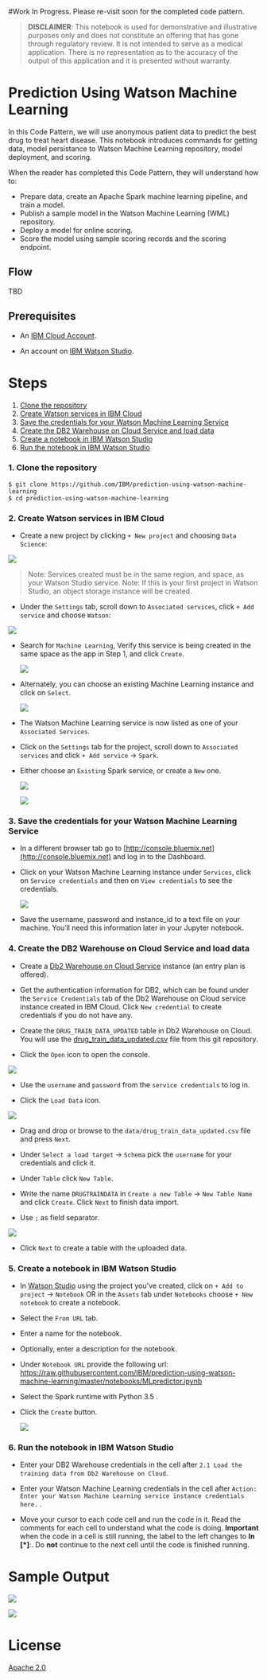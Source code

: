 #Work In Progress. Please re-visit soon for the completed code pattern.

> **DISCLAIMER**: This notebook is used for demonstrative and illustrative purposes only and does not constitute an offering that has gone through regulatory review. It is not intended to serve as a medical application. There is no representation as to the accuracy of the output of this application and it is presented without warranty.

# Prediction Using Watson Machine Learning

In this Code Pattern, we will use anonymous patient data to predict the best drug to treat heart disease. This notebook introduces commands for getting data, model persistance to Watson Machine Learning repository, model deployment, and scoring.

When the reader has completed this Code Pattern, they will understand how to:

* Prepare data, create an Apache Spark machine learning pipeline, and train a model.
* Publish a sample model in the Watson Machine Learning (WML) repository.
* Deploy a model for online scoring.
* Score the model using sample scoring records and the scoring endpoint.

## Flow
TBD

## Prerequisites

* An [IBM Cloud Account](https://console.bluemix.net).

* An account on [IBM Watson Studio](https://dataplatform.ibm.com).

# Steps

1. [Clone the repository](#1-clone-the-repository)
1. [Create Watson services in IBM Cloud](#2-create-watson-services-in-ibm-cloud)
1. [Save the credentials for your Watson Machine Learning Service](#3-save-the-credentials-for-your-watson-machine-learning-service)
1. [Create the DB2 Warehouse on Cloud Service and load data](#4-create-the-db2-warehouse-on-cloud-service-and-load-data)
1. [Create a notebook in IBM Watson Studio](#5-create-a-notebook-in-ibm-watson-studio)
1. [Run the notebook in IBM Watson Studio](#6-run-the-notebook-in-ibm-watson-studio)

### 1. Clone the repository

```
$ git clone https://github.com/IBM/prediction-using-watson-machine-learning
$ cd prediction-using-watson-machine-learning
```

### 2. Create Watson services in IBM Cloud

* Create a new project by clicking `+ New project` and choosing `Data Science`:

![](https://raw.githubusercontent.com/IBM/pattern-images/master/watson-studio/project_choices.png)

> Note: Services created must be in the same region, and space, as your Watson Studio service.
> Note: If this is your first project in Watson Studio, an object storage instance will be created.

* Under the `Settings` tab, scroll down to `Associated services`, click `+ Add service` and choose `Watson`:

![](https://github.com/IBM/pattern-images/blob/master/watson-studio/add_service.png)

* Search for `Machine Learning`, Verify this service is being created in the same space as the app in Step 1, and click `Create`.

  ![](https://raw.githubusercontent.com/IBM/pattern-images/master/machine-learning/create-machine-learning.png)

* Alternately, you can choose an existing Machine Learning instance and click on `Select`.

  ![](https://raw.githubusercontent.com/IBM/pattern-images/master/watson-studio/watson-studio-add-existing-ML.png)

* The Watson Machine Learning service is now listed as one of your `Associated Services`.

* Click on the `Settings` tab for the project, scroll down to `Associated services` and click `+ Add service` ->  `Spark`.

* Either choose an `Existing` Spark service, or create a `New` one.

  ![](https://raw.githubusercontent.com/IBM/pattern-images/master/watson-studio/add_existing_spark_service.png)

  ![](https://raw.githubusercontent.com/IBM/pattern-images/master/watson-studio/add_new_spark_service.png)

### 3. Save the credentials for your Watson Machine Learning Service

* In a different browser tab go to [http://console.bluemix.net](http://console.bluemix.net) and log in to the Dashboard.

* Click on your Watson Machine Learning instance under `Services`, click on `Service credentials` and then on `View credentials` to see the credentials.

  ![](https://raw.githubusercontent.com/IBM/pattern-images/master/machine-learning/ML-service-credentials.png)

* Save the username, password and instance_id to a text file on your machine. You’ll need this information later in your Jupyter notebook.

### 4. Create the DB2 Warehouse on Cloud Service and load data

* Create a [Db2 Warehouse on Cloud Service](https://console.bluemix.net/catalog/services/db2-warehouse-on-cloud/) instance (an entry plan is offered).

* Get the authentication information for DB2, which can be found under the `Service Credentials` tab of the Db2 Warehouse on Cloud service instance created in IBM Cloud. Click `New credential` to create credentials if you do not have any.

* Create the `DRUG_TRAIN_DATA_UPDATED` table in Db2 Warehouse on Cloud. You will use the [drug_train_data_updated.csv](data/drug_train_data_updated.csv) file from this git repository.

* Click the `Open` icon to open the console.

![](https://github.com/IBM/pattern-utils/blob/master/db2-cloud/DB2CloudOpenConsole.png)

* Use the `username` and `password` from the `service credentials` to log in.

* Click the `Load Data` icon.

![](https://github.com/IBM/pattern-utils/blob/master/db2-cloud/DB2CloudLoadData.png)

* Drag and drop or browse to the `data/drug_train_data_updated.csv` file and press `Next`.

* Under `Select a load target` -> `Schema` pick the `username` for your credentials and click it.

* Under `Table` click `New Table`.

* Write the name `DRUGTRAINDATA` in `Create a new Table` -> `New Table Name` and click `Create`. Click `Next` to finish data import.

* Use `;` as field separator.

![](https://github.com/IBM/pattern-utils/blob/master/db2-cloud/DB2ChooseSemicolonSeparator.png)

* Click `Next` to create a table with the uploaded data.

### 5. Create a notebook in IBM Watson Studio

* In [Watson Studio](https://dataplatform.ibm.com) using the project you've created, click on `+ Add to project` -> `Notebook` OR in the `Assets` tab under `Notebooks` choose `+ New notebook` to create a notebook.
* Select the `From URL` tab.
* Enter a name for the notebook.
* Optionally, enter a description for the notebook.
* Under `Notebook URL` provide the following url: https://raw.githubusercontent.com/IBM/prediction-using-watson-machine-learning/master/notebooks/MLpredictor.ipynb
* Select the Spark runtime with Python 3.5 .
* Click the `Create` button.

  ![](doc/source/images/create-spark-notebook.png)

### 6. Run the notebook in IBM Watson Studio

* Enter your DB2 Warehouse credentials in the cell after `2.1 Load the training data from Db2 Warehouse on Cloud`.

* Enter your Watson Machine Learning credentials in the cell after `Action: Enter your Watson Machine Learning service instance credentials here.` .

* Move your cursor to each code cell and run the code in it. Read the comments for each cell to understand what the code is doing. **Important** when the code in a cell is still running, the label to the left changes to **In [\*]**:.
  Do **not** continue to the next cell until the code is finished running.

# Sample Output

![](doc/source/images/heartMedSampleOut1.png)

![](doc/source/images/heartMedSampleOut2.png)

# License
[Apache 2.0](LICENSE)

